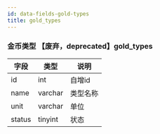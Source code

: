```yaml
---
id: data-fields-gold-types
title: gold_types
---
```


### 金币类型 【废弃，deprecated】gold_types

| 字段 | 类型 | 说明 |
| ------ | ------ | ------ |
| id | int | 自增id |
| name | varchar | 类型名称 |
| unit | varchar | 单位 |
| status | tinyint | 状态 |
